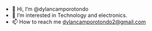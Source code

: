 - 👋 Hi, I’m @dylancamporotondo
- 👀 I’m interested in Technology and electronics.
- 📫 How to reach me dylancamporotondo2@gmail.com

<!---
dylancamporotondo/dylancamporotondo is a ✨ special ✨ repository because its `README.md` (this file) appears on your GitHub profile.
You can click the Preview link to take a look at your changes.
--->

